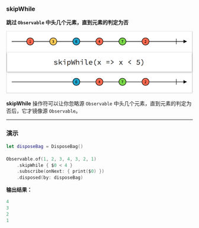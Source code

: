 ### skipWhile

**跳过 `Observable` 中头几个元素，直到元素的判定为否**

![](/assets/WhichOperator/Operators/skipWhile.png)

**skipWhile** 操作符可以让你忽略源 `Observable` 中头几个元素，直到元素的判定为否后，它才镜像源 `Observable`。

---

### 演示

```swift
let disposeBag = DisposeBag()

Observable.of(1, 2, 3, 4, 3, 2, 1)
    .skipWhile { $0 < 4 }
    .subscribe(onNext: { print($0) })
    .disposed(by: disposeBag)
```

**输出结果：**

```swift
4
3
2
1
```
